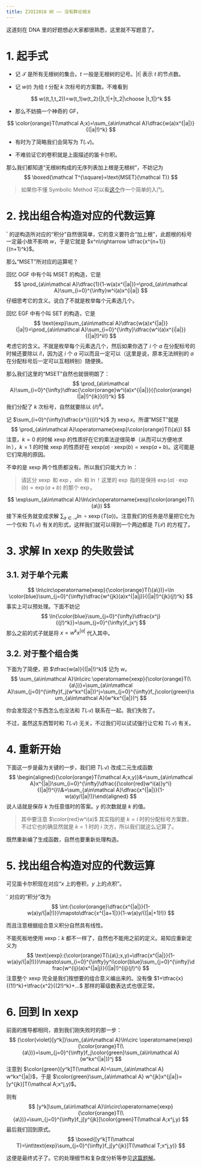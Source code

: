 ```yaml
---
title: ZJOI2018 树 —— 没有群论相关
---
```


这道刻在 DNA 里的好题想必大家都很熟悉，这里就不写题意了。

# 1. 起手式

- 记 $\mathcal T$ 是所有无根树的集合。$t$ 一般是无根树的记号。$|t|$ 表示 $t$ 的节点数。

- 记 $w(t)$ 为给 $t$ 分配 $k$ 次标号的方案数。不难看到

$$
w((t_1,t_2))=w(t_1)w(t_2){|t_1|+|t_2|\choose |t_1|}^k
$$

- 那么不妨搞一个神奇的 GF，

$$
\color{orange}T(\mathcal A;x)=\sum_{a\in\mathcal A}\dfrac{w(a)x^{|a|}}{(|a|!)^k}
$$

- 有时为了简略我们会简写为 $T(\mathcal A)$。

- 不难验证它的卷积就是上面描述的笛卡尔积。

那么我们都知道“无根树构成的无序列表加上根是无根树”，不妨记为
$$
\boxed{\mathcal T^{\square}=\text{MSET}(\mathcal T)}
$$

> 如果你不懂 Symbolic Method 可以看[这个](https://xyix.gitee.io/posts/?page=1&postname=combinatorics)作一个简单的入门。

# 2. 找出组合构造对应的代数运算

$^{\square}$ 的逆构造所对应的“积分”自然很简单，它的意义要符合“加上根”，此题根的标号一定最小故不影响 $w$，于是它就是 $x^n\rightarrow \dfrac{x^{n+1}}{(n+1)^k}$。

那么“$\text{MSET}$”所对应的运算呢？

回忆 OGF 中有个叫 $\text{MSET}$ 的构造，它是
$$
\prod_{a\in\mathcal A}\dfrac{1}{1-w(a)x^{|a|}}=\prod_{a\in\mathcal A}\sum_{i=0}^{\infty}w^i(a)x^{i|a|}
$$
仔细思考它的含义。说白了不就是枚举每个元素选几个。

回忆 EGF 中有个叫 $\text{SET}$ 的构造，它是
$$
\text{exp}\sum_{a\in\mathcal A}\dfrac{w(a)x^{|a|}}{|a|!}=\prod_{a\in\mathcal A}\sum_{i=0}^{\infty}\dfrac{w^i(a)x^{i|a|}}{(|a|!)^ii!}
$$
考虑它的含义。不就是枚举每个元素选几个，然后如果你选了 $i$ 个 $a$ 在分配标号的时候还要除以 $i!$，因为这 $i$ 个 $a$ 可以而且一定可以（这里是说，原本无法辨别的 $a$ 在分配标号后一定可以互相辨别）随便换。

那么我们这里的“$\text{MSET}$”自然也就很明朗了：
$$
\prod_{a\in\mathcal A}\sum_{i=0}^{\infty}\dfrac{\color{orange}w^i(a)x^{i|a|}}{{\color{orange}(|a|!)^{ik}}(i!)^k}
$$
我们分配了 $k$ 次标号，自然就要除以 $(i!)^k$。

记 $\sum_{i=0}^{\infty}\dfrac{x^i}{(i!)^k}$ 为 $\operatorname{xexp}x$。所谓“$\text{MSET}$”就是
$$
\prod_{a\in\mathcal A}\operatorname{xexp}\color{orange}T(\{a\})
$$
注意，$k=0$ 的时候 $\text{xexp}$ 的性质好在它的乘法逆很简单（从而可以方便地求 $\ln$），$k=1$ 的时候 $\text{xexp}$ 的性质好在 $\text{xexp}(a)\cdot\text{xexp}(b)=\text{xexp}(a+b)$。这可能是它们常用的原因。

不幸的是 $\text{xexp}$ 两个性质都没有。所以我们只能大力 $\ln$：

> 请区分 $\operatorname{xexp}$ 和 $\exp$，$\operatorname{xln}$ 和 $\ln$！这里的 $\exp$ 指的是保持 $\exp(a)\cdot\exp(b)=\exp(a+b)$ 的那个 $\exp$。

$$
\exp\sum_{a\in\mathcal A}\ln\circ\operatorname{xexp}\color{orange}T(\{a\})
$$
接下来任务就变成求解 $\sum_{a\in\mathcal A}\ln\circ\operatorname{xexp}(T\{a\})$。注意我们的任务是尽量把它化为一个仅和 $T(\mathcal A)$ 有关的形式，这样我们就可以得到一个两边都是 $T(\mathcal T)$ 的方程了。

# 3. 求解 ln xexp 的失败尝试

## 3.1. 对于单个元素

$$
\ln\circ\operatorname{xexp}{\color{orange}T(\{a\})}=\ln \color{blue}\sum_{j=0}^{\infty}\dfrac{w^{jk}(a)x^{|a|j}}{(|a|!)^{jk}(j!)^k}
$$
事实上可以预处理。下面不妨记
$$
\ln{\color{blue}\sum_{j=0}^{\infty}\dfrac{x^j}{(j!)^k}}=\sum_{j=0}^{\infty}f_jx^j
$$
那么之前的式子就是将 $x=w^kx^{|a|}$ 代入其中。

## 3.2. 对于整个组合类

下面为了简便，把 $\tfrac{w(a)}{(|a|!)^k}$ 记为 $w$。
$$
\sum_{a\in\mathcal A}\ln\circ \operatorname{xexp}{\color{orange}T(\{a\})}=\sum_{a\in\mathcal A}\sum_{j=0}^{\infty}f_j(w^kx^{|a|})^j=\sum_{j=0}^{\infty}f_j\color{green}\sum_{a\in\mathcal A}(w^kx^{|a|})^j
$$

你会发现这个东西怎么也没法和 $T(\mathcal A)$ 联系在一起。我们失败了。

不过，虽然这东西暂时和 $T(\mathcal A)$ 无关，不过我们可以试试强行让它和 $T(\mathcal A)$ 有关。

# 4. 重新开始

下面这一步是最为关键的一步，我们把 $T(\mathcal A)$ 改成二元生成函数
$$
\begin{aligned}{\color{orange}T(\mathcal A;x,y)}&=\sum_{a\in\mathcal A}x^{|a|}\sum_{i=0}^{\infty}\dfrac{{\color{red}w^i(a)}y^i}{(|a|!)^i}\\&=\sum_{a\in\mathcal A}\dfrac{x^{|a|}}{1-w(a)y/(|a|!)}\end{aligned}
$$
说人话就是保存 $k$ 为任意值时的答案。$y$ 的次数就是 $k$ 的值。

> 其中要注意 $\color{red}w^i(a)$ 其实指的是 $k=i$ 时的分配标号方案数，不过它也的确显然就是 $k=1$ 时的 $i$ 次方，所以我们就这么记算了。

既然重新编了生成函数，自然也要重新处理构造。

# 5. 找出组合构造对应的代数运算

可见笛卡尔积现在对应“$x$ 上的卷积，$y$ 上的点积”。

$^{\square}$ 对应的“积分”改为
$$
\int:{\color{orange}\dfrac{x^{|a|}}{1-w(a)y/(|a|!)}}\mapsto\dfrac{x^{|a+1|}}{1-w(a)y/((|a|+1)!)}
$$

而且注意根据组合意义积分自然具有线性。

不能死板地使用 $\text{xexp}$：$k$ 都不一样了，自然也不能用之前的定义。易知应重新定义为
$$
\text{xexp}:{\color{orange}T(\{a\};x,y)=\dfrac{x^{|a|}}{1-w(a)y/(|a|!)}}\mapsto\sum_{i=0}^{\infty}y^i\color{blue}\sum_{j=0}^{\infty}\dfrac{w^{ij}(a)x^{|a|j}}{(|a|!)^{ij}(j!)^i}
$$
注意整个 $\text{xexp}$ 完全是我们按想要的组合意义编出来的。没有像 $1+\tfrac{x}{(1!)^k}+\tfrac{x^2}{(2!)^k}+...$ 那样的幂级数表达式也很正常。

# 6. 回到 ln xexp

前面的推导都相同，直到我们刚失败时的那一步：
$$
{\color{violet}[y^k]}\sum_{a\in\mathcal A}\ln\circ \operatorname{xexp}{\color{orange}T(\{a\})}=\sum_{j=0}^{\infty}f_j\color{green}\sum_{a\in\mathcal A}(w^kx^{|a|})^j
$$
注意到 $\color{green}[y^k]T(\mathcal A)=\sum_{a\in\mathcal A} w^kx^{|a|}$，于是 $\color{green}\sum_{a\in\mathcal A} w^{jk}x^{j|a|}=[y^{jk}]T(\mathcal A;x^j,y)$。

则有
$$
[y^k]\sum_{a\in\mathcal A}\ln\circ\operatorname{xexp}{\color{orange}T(\{a\})}=\sum_{j=0}^{\infty}f_j[y^{jk}]\color{green}T(\mathcal A;x^j,y)
$$
最后我们回到原式。
$$
\boxed{[y^k]T(\mathcal T)=\int\text{exp}\sum_{j=0}^{\infty}f_j[y^{jk}]T(\mathcal T;x^j,y)}
$$

这便是最终式子了。它的处理细节和复杂度分析等参见[这篇题解](https://xyix.gitee.io/posts/?page=0&postname=luogu-4500)。